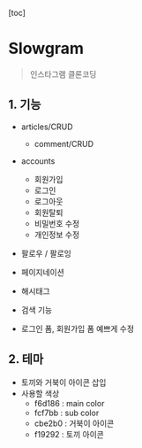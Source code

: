 [toc]

# Slowgram

> 인스타그램 클론코딩

## 1. 기능

- articles/CRUD
  - comment/CRUD
- accounts
  - 회원가입
  - 로그인
  - 로그아웃
  - 회원탈퇴
  - 비밀번호 수정
  - 개인정보 수정
- 팔로우 / 팔로잉
- 페이지네이션
- 해시태그
- 검색 기능



- 로그인 폼, 회원가입 폼 예쁘게 수정



## 2. 테마

- 토끼와 거북이 아이콘 삽입
- 사용할 색상
  - f6d186 : main color
  - fcf7bb : sub color
  - cbe2b0 : 거북이 아이콘
  - f19292 : 토끼 아이콘

